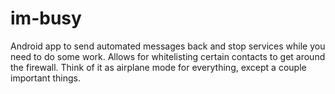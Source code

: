 # im-busy
Android app to send automated messages back and stop services while you need to do some work. Allows for whitelisting certain contacts to get around the firewall. Think of it as airplane mode for everything, except a couple important things.
